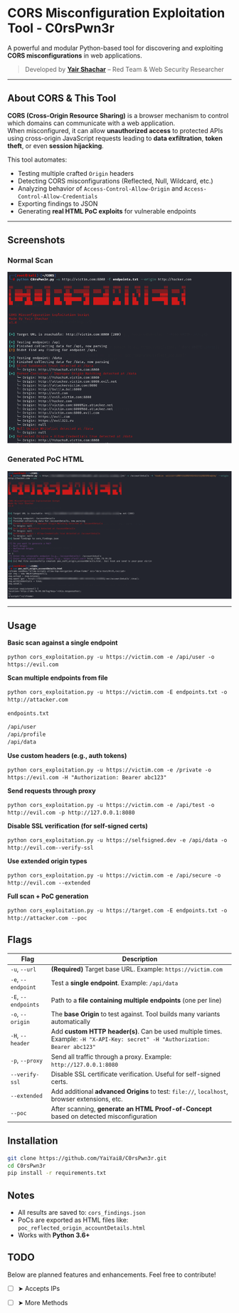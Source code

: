 #  CORS Misconfiguration Exploitation Tool - C0rsPwn3r

A powerful and modular Python-based tool for discovering and exploiting **CORS misconfigurations** in web applications.

>Developed by [**Yair Shachar**](https://www.linkedin.com/in/yair-shachar-731566214/) – Red Team & Web Security Researcher


---

##  About CORS & This Tool

**CORS (Cross-Origin Resource Sharing)** is a browser mechanism to control which domains can communicate with a web application.  
When misconfigured, it can allow **unauthorized access** to protected APIs using cross-origin JavaScript requests leading to **data exfiltration**, **token theft**, or even **session hijacking**.

This tool automates:

-  Testing multiple crafted `Origin` headers
-  Detecting CORS misconfigurations (Reflected, Null, Wildcard, etc.)
-  Analyzing behavior of `Access-Control-Allow-Origin` and `Access-Control-Allow-Credentials`
-  Exporting findings to JSON
-  Generating **real HTML PoC exploits** for vulnerable endpoints

---

##  Screenshots

###  Normal Scan
![CORS Scan](images/screenshot1.png)

###  Generated PoC HTML
![Generated PoC](images/poc.png)

---

##  Usage

**Basic scan against a single endpoint**

`python cors_exploitation.py -u https://victim.com -e /api/user -o https://evil.com`

**Scan multiple endpoints from file**

`python cors_exploitation.py -u https://victim.com -E endpoints.txt -o http://attacker.com`

`endpoints.txt`

```markdown
/api/user
/api/profile
/api/data
```

**Use custom headers (e.g., auth tokens)**

`python cors_exploitation.py -u https://victim.com -e /private -o https://evil.com -H "Authorization: Bearer abc123"` 

**Send requests through proxy**

`python cors_exploitation.py -u https://victim.com -e /api/test -o http://evil.com -p http://127.0.0.1:8080`

**Disable SSL verification (for self-signed certs)**

`python cors_exploitation.py -u https://selfsigned.dev -e /api/data -o http://evil.com--verify-ssl`

**Use extended origin types**

`python cors_exploitation.py -u https://victim.com -e /api/secure -o http://evil.com --extended`

**Full scan + PoC generation**

`python cors_exploitation.py -u https://target.com -E endpoints.txt -o http://attacker.com --poc`


##  Flags

| Flag | Description |
|------|-------------|
| `-u`, `--url` | **(Required)** Target base URL. Example: `https://victim.com` |
| `-e`, `--endpoint` | Test a **single endpoint**. Example: `/api/data` |
| `-E`, `--endpoints` | Path to a **file containing multiple endpoints** (one per line) |
| `-o`, `--origin` | The **base Origin** to test against. Tool builds many variants automatically |
| `-H`, `--header` | Add **custom HTTP header(s)**. Can be used multiple times. Example: `-H "X-API-Key: secret" -H "Authorization: Bearer abc123"` |
| `-p`, `--proxy` | Send all traffic through a proxy. Example: `http://127.0.0.1:8080` |
| `--verify-ssl` | Disable SSL certificate verification. Useful for self-signed certs. |
| `--extended` | Add additional **advanced Origins** to test: `file://`, `localhost`, browser extensions, etc. |
| `--poc` | After scanning, **generate an HTML Proof-of-Concept** based on detected misconfiguration |

##  Installation
```bash
git clone https://github.com/YaiYai8/C0rsPwn3r.git
cd C0rsPwn3r
pip install -r requirements.txt

```
##  Notes

- All results are saved to: `cors_findings.json`
- PoCs are exported as HTML files like: `poc_reflected_origin_accountDetails.html`
- Works with **Python 3.6+**


##  TODO

Below are planned features and enhancements. Feel free to contribute!

- [ ] ➤ Accepts IPs
- [ ] ➤ More Methods

